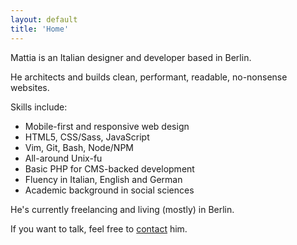```yaml
---
layout: default
title: 'Home'
---
```


<p class="h2">
Mattia is an Italian designer and developer based in Berlin.
</p>

He architects and builds clean, performant, readable, no-nonsense websites.

Skills include:

- Mobile-first and responsive web design
- HTML5, CSS/Sass, JavaScript
- Vim, Git, Bash, Node/NPM
- All-around Unix-fu
- Basic PHP for CMS-backed development
- Fluency in Italian, English and German
- Academic background in social sciences

He's currently freelancing and living (mostly) in Berlin.

If you want to talk, feel free to [contact](contact "Contact") him.
